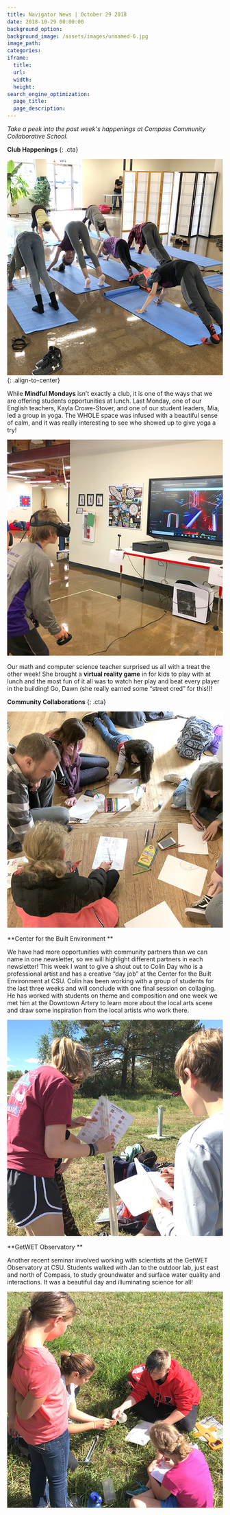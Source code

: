 ```yaml
---
title: Navigator News | October 29 2018
date: 2018-10-29 00:00:00
background_option:
background_image: /assets/images/unnamed-6.jpg
image_path:
categories:
iframe:
  title:
  url:
  width:
  height:
search_engine_optimization:
  page_title:
  page_description:
---
```


*Take a peek into the past week's happenings at Compass Community Collaborative School.*

**Club Happenings**
{: .cta}

![](/assets/images/unnamed.jpg)
{: .align-to-center}

While **Mindful Mondays** isn’t exactly a club, it is one of the ways that we are offering students opportunities at lunch. Last Monday, one of our English teachers, Kayla Crowe-Stover, and one of our student leaders, Mia, led a group in yoga. The WHOLE space was infused with a beautiful sense of calm, and it was really interesting to see who showed up to give yoga a try!

![](/assets/images/unnamed-2.jpg)

Our math and computer science teacher surprised us all with a treat the other week! She brought a **virtual reality game** in for kids to play with at lunch and the most fun of it all was to watch her play and beat every player in the building! Go, Dawn (she really earned some “street cred” for this!)!

**Community Collaborations**
{: .cta}

![](/assets/images/unnamed-3.jpg)

**Center for the Built Environment **

We have had more opportunities with community partners than we can name in one newsletter, so we will highlight different partners in each newsletter! This week I want to give a shout out to Colin Day who is a professional artist and has a creative “day job” at the Center for the Built Environment at CSU. Colin has been working with a group of students for the last three weeks and will conclude with one final session on collaging. He has worked with students on theme and composition and one week we met him at the Downtown Artery to learn more about the local arts scene and draw some inspiration from the local artists who work there.

![](/assets/images/unnamed-4.jpg)

**GetWET Observatory **

Another recent seminar involved working with scientists at the GetWET Observatory at CSU. Students walked with Jan to the outdoor lab, just east and north of Compass, to study groundwater and surface water quality and interactions. It was a beautiful day and illuminating science for all!

![](/assets/images/unnamed-5.jpg)
